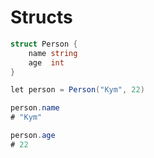 # Structs

```csharp
struct Person {
    name string
    age  int
}
```

```csharp
let person = Person("Kym", 22)

person.name
# "Kym"

person.age
# 22
```
